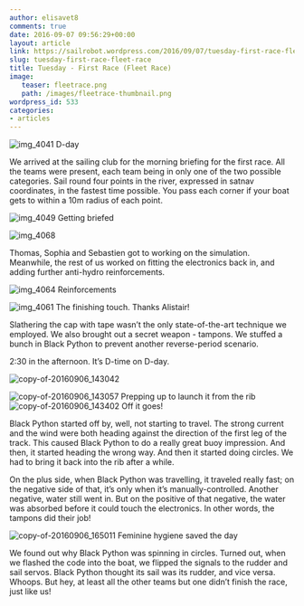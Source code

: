 ```yaml
---
author: elisavet8
comments: true
date: 2016-09-07 09:56:29+00:00
layout: article
link: https://sailrobot.wordpress.com/2016/09/07/tuesday-first-race-fleet-race/
slug: tuesday-first-race-fleet-race
title: Tuesday - First Race (Fleet Race)
image:
   teaser: fleetrace.png
   path: /images/fleetrace-thumbnail.png
wordpress_id: 533
categories:
- articles
---
```


![img_4041](https://sailrobot.files.wordpress.com/2016/09/img_4041.jpg) D-day

We arrived at the sailing club for the morning briefing for the first race. All the teams were present, each team being in only one of the two possible categories. Sail round four points in the river, expressed in satnav coordinates, in the fastest time possible. You pass each corner if your boat gets to within a 10m radius of each point.

![img_4049](https://sailrobot.files.wordpress.com/2016/09/img_4049.jpg) Getting briefed

![img_4068](https://sailrobot.files.wordpress.com/2016/09/img_4068.jpg)

Thomas, Sophia and Sebastien got to working on the simulation. Meanwhile, the rest of us worked on fitting the electronics back in, and adding further anti-hydro reinforcements.

![img_4064](https://sailrobot.files.wordpress.com/2016/09/img_4064.jpg) Reinforcements

![img_4061](https://sailrobot.files.wordpress.com/2016/09/img_4061.jpg) The finishing touch. Thanks Alistair!

Slathering the cap with tape wasn’t the only state-of-the-art technique we employed. We also brought out a secret weapon - tampons. We stuffed a bunch in Black Python to prevent another reverse-period scenario.

2:30 in the afternoon. It’s D-time on D-day.

![copy-of-20160906_143042](https://sailrobot.files.wordpress.com/2016/09/copy-of-20160906_143042.jpg)

![copy-of-20160906_143057](https://sailrobot.files.wordpress.com/2016/09/copy-of-20160906_143057.jpg) Prepping up to launch it from the rib 
![copy-of-20160906_143402](https://sailrobot.files.wordpress.com/2016/09/copy-of-20160906_143402.jpg) Off it goes!

Black Python started off by, well, not starting to travel. The strong current and the wind were both heading against the direction of the first leg of the track. This caused Black Python to do a really great buoy impression. And then, it started heading the wrong way. And then it started doing circles. We had to bring it back into the rib after a while.

On the plus side, when Black Python was travelling, it traveled really fast; on the negative side of that, it’s only when it’s manually-controlled. Another negative, water still went in. But on the positive of that negative, the water was absorbed before it could touch the electronics. In other words, the tampons did their job!

![copy-of-20160906_165011](https://sailrobot.files.wordpress.com/2016/09/copy-of-20160906_165011.jpg) Feminine hygiene saved the day

We found out why Black Python was spinning in circles. Turned out, when we flashed the code into the boat, we flipped the signals to the rudder and sail servos. Black Python thought its sail was its rudder, and vice versa. Whoops. But hey, at least all the other teams but one didn’t finish the race, just like us!
